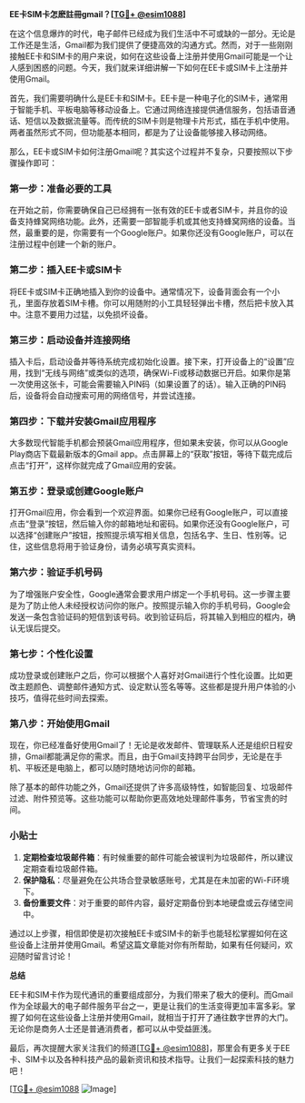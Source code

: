 **EE卡SIM卡怎麽註冊gmail？[[TG💪+ @esim1088](https://t.me/s/esim1088)]**

在这个信息爆炸的时代，电子邮件已经成为我们生活中不可或缺的一部分。无论是工作还是生活，Gmail都为我们提供了便捷高效的沟通方式。然而，对于一些刚刚接触EE卡和SIM卡的用户来说，如何在这些设备上注册并使用Gmail可能是一个让人感到困惑的问题。今天，我们就来详细讲解一下如何在EE卡或SIM卡上注册并使用Gmail。

首先，我们需要明确什么是EE卡和SIM卡。EE卡是一种电子化的SIM卡，通常用于智能手机、平板电脑等移动设备上。它通过网络连接提供通信服务，包括语音通话、短信以及数据流量等。而传统的SIM卡则是物理卡片形式，插在手机中使用。两者虽然形式不同，但功能基本相同，都是为了让设备能够接入移动网络。

那么，EE卡或SIM卡如何注册Gmail呢？其实这个过程并不复杂，只要按照以下步骤操作即可：

### 第一步：准备必要的工具

在开始之前，你需要确保自己已经拥有一张有效的EE卡或者SIM卡，并且你的设备支持蜂窝网络功能。此外，还需要一部智能手机或其他支持蜂窝网络的设备。当然，最重要的是，你需要有一个Google账户。如果你还没有Google账户，可以在注册过程中创建一个新的账户。

### 第二步：插入EE卡或SIM卡

将EE卡或SIM卡正确地插入到你的设备中。通常情况下，设备背面会有一个小孔，里面存放着SIM卡槽。你可以用随附的小工具轻轻弹出卡槽，然后把卡放入其中。注意不要用力过猛，以免损坏设备。

### 第三步：启动设备并连接网络

插入卡后，启动设备并等待系统完成初始化设置。接下来，打开设备上的“设置”应用，找到“无线与网络”或类似的选项，确保Wi-Fi或移动数据已开启。如果你是第一次使用这张卡，可能会需要输入PIN码（如果设置了的话）。输入正确的PIN码后，设备将会自动搜索可用的网络信号，并尝试连接。

### 第四步：下载并安装Gmail应用程序

大多数现代智能手机都会预装Gmail应用程序，但如果未安装，你可以从Google Play商店下载最新版本的Gmail app。点击屏幕上的“获取”按钮，等待下载完成后点击“打开”，这样你就完成了Gmail应用的安装。

### 第五步：登录或创建Google账户

打开Gmail应用，你会看到一个欢迎界面。如果你已经有Google账户，可以直接点击“登录”按钮，然后输入你的邮箱地址和密码。如果你还没有Google账户，可以选择“创建账户”按钮，按照提示填写相关信息，包括名字、生日、性别等。记住，这些信息将用于验证身份，请务必填写真实资料。

### 第六步：验证手机号码

为了增强账户安全性，Google通常会要求用户绑定一个手机号码。这一步骤主要是为了防止他人未经授权访问你的账户。按照提示输入你的手机号码，Google会发送一条包含验证码的短信到该号码。收到验证码后，将其输入到相应的框内，确认无误后提交。

### 第七步：个性化设置

成功登录或创建账户之后，你可以根据个人喜好对Gmail进行个性化设置。比如更改主题颜色、调整邮件通知方式、设定默认签名等等。这些都是提升用户体验的小技巧，值得花些时间去探索。

### 第八步：开始使用Gmail

现在，你已经准备好使用Gmail了！无论是收发邮件、管理联系人还是组织日程安排，Gmail都能满足你的需求。而且，由于Gmail支持跨平台同步，无论是在手机、平板还是电脑上，都可以随时随地访问你的邮箱。

除了基本的邮件功能之外，Gmail还提供了许多高级特性，如智能回复、垃圾邮件过滤、附件预览等。这些功能可以帮助你更高效地处理邮件事务，节省宝贵的时间。

### 小贴士

1. **定期检查垃圾邮件箱**：有时候重要的邮件可能会被误判为垃圾邮件，所以建议定期查看垃圾邮件箱。
2. **保护隐私**：尽量避免在公共场合登录敏感账号，尤其是在未加密的Wi-Fi环境下。
3. **备份重要文件**：对于重要的邮件内容，最好定期备份到本地硬盘或云存储空间中。

通过以上步骤，相信即使是初次接触EE卡或SIM卡的新手也能轻松掌握如何在这些设备上注册并使用Gmail。希望这篇文章能对你有所帮助，如果有任何疑问，欢迎随时留言讨论！

**总结**

EE卡和SIM卡作为现代通讯的重要组成部分，为我们带来了极大的便利。而Gmail作为全球最大的电子邮件服务平台之一，更是让我们的生活变得更加丰富多彩。掌握了如何在这些设备上注册并使用Gmail，就相当于打开了通往数字世界的大门。无论你是商务人士还是普通消费者，都可以从中受益匪浅。

最后，再次提醒大家关注我们的频道[[TG💪+ @esim1088](https://t.me/s/esim1088)]，那里会有更多关于EE卡、SIM卡以及各种科技产品的最新资讯和技术指导。让我们一起探索科技的魅力吧！

[[TG💪+ @esim1088](https://t.me/s/esim1088) ![Image](https://i.postimg.cc/4NQfJmqS/Snipaste-2025-05-13-00-14-12.png)]